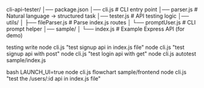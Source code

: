 cli-api-tester/
│── package.json
│── cli.js                # CLI entry point
│── parser.js             # Natural language → structured task
│── tester.js             # API testing logic
│── utils/
│    ├── fileParser.js    # Parse index.js routes
│    └── promptUser.js    # CLI prompt helper
│── sample/
│    └── index.js         # Example Express API (for demo)


testing write
node cli.js "test signup api in index.js file"
node cli.js "test signup api with post"
node cli.js "test login api with get"
node cli.js autotest sample/index.js


bash
LAUNCH_UI=true node cli.js flowchart sample/frontend
 node cli.js "test the /users/:id api in index.js file"
